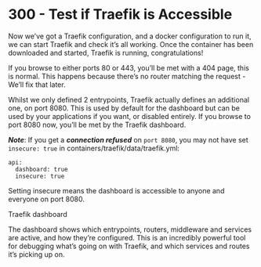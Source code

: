 # 300 - Test if Traefik is Accessible

Now we’ve got a Traefik configuration, and a docker configuration to run it, we can start Traefik and check it’s all working. Once the container has been downloaded and started, Traefik is running, congratulations!

If you browse to either ports 80 or 443, you’ll be met with a 404 page, this is normal. This happens because there’s no router matching the request - We’ll fix that later.

Whilst we only defined 2 entrypoints, Traefik actually defines an additional one, on port 8080. This is used by default for the dashboard but can be used by your applications if you want, or disabled entirely. If you browse to port 8080 now, you’ll be met by the Traefik dashboard.

***Note***: If you get a ***connection refused*** on ```port 8080```, you may not have set ```insecure: true``` in containers/traefik/data/traefik.yml:
```
api:
  dashboard: true
  insecure: true
```
Setting insecure means the dashboard is accessible to anyone and everyone on port 8080.



Traefik dashboard

The dashboard shows which entrypoints, routers, middleware and services are active, and how they’re configured. This is an incredibly powerful tool for debugging what’s going on with Traefik, and which services and routes it’s picking up on.
